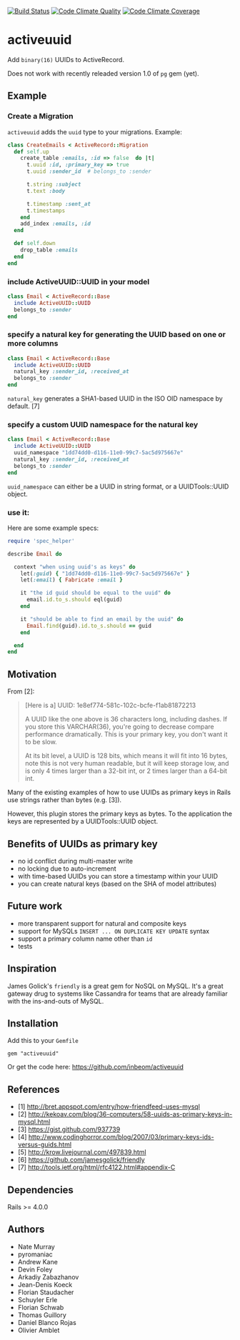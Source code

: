 [![Build Status](https://travis-ci.org/riboseinc/activeuuid.svg?branch=master)](https://travis-ci.org/riboseinc/activeuuid)
[![Code Climate Quality](https://codeclimate.com/github/riboseinc/activeuuid/badges/gpa.svg)](https://codeclimate.com/github/riboseinc/activeuuid)
[![Code Climate Coverage](https://codeclimate.com/github/riboseinc/activeuuid/badges/coverage.svg)](https://codeclimate.com/github/riboseinc/activeuuid/coverage)

# activeuuid

Add `binary(16)` UUIDs to ActiveRecord.

Does not work with recently releaded version 1.0 of `pg` gem (yet).

## Example

### Create a Migration

`activeuuid` adds the `uuid` type to your migrations. Example:

```ruby
class CreateEmails < ActiveRecord::Migration
  def self.up
    create_table :emails, :id => false  do |t|
      t.uuid :id, :primary_key => true
      t.uuid :sender_id  # belongs_to :sender

      t.string :subject
      t.text :body

      t.timestamp :sent_at
      t.timestamps
    end
    add_index :emails, :id
  end

  def self.down
    drop_table :emails
  end
end
```

### include ActiveUUID::UUID in your model

```ruby
class Email < ActiveRecord::Base
  include ActiveUUID::UUID
  belongs_to :sender
end
```

### specify a natural key for generating the UUID based on one or more columns
```ruby
class Email < ActiveRecord::Base
  include ActiveUUID::UUID
  natural_key :sender_id, :received_at
  belongs_to :sender
end
```

`natural_key` generates a SHA1-based UUID in the ISO OID namespace by default. [7]

### specify a custom UUID namespace for the natural key
```ruby
class Email < ActiveRecord::Base
  include ActiveUUID::UUID
  uuid_namespace "1dd74dd0-d116-11e0-99c7-5ac5d975667e"
  natural_key :sender_id, :received_at
  belongs_to :sender
end
```

`uuid_namespace` can either be a UUID in string format, or a UUIDTools::UUID object.

### use it:
Here are some example specs:

```ruby
require 'spec_helper'

describe Email do

  context "when using uuid's as keys" do
    let(:guid) { "1dd74dd0-d116-11e0-99c7-5ac5d975667e" }
    let(:email) { Fabricate :email }

    it "the id guid should be equal to the uuid" do
      email.id.to_s.should eql(guid)
    end

    it "should be able to find an email by the uuid" do
      Email.find(guid).id.to_s.should == guid
    end

  end
end
```

## Motivation

From [2]:

> [Here is a] UUID:  1e8ef774-581c-102c-bcfe-f1ab81872213
>
> A UUID like the one above is 36 characters long, including dashes.  If you store this VARCHAR(36), you're going to decrease compare performance dramatically.  This is your primary key, you don't want it to be slow.
>
> At its bit level, a UUID is 128 bits, which means it will fit into
> 16 bytes, note this is not very human readable, but it will keep
> storage low, and is only 4 times larger than a 32-bit int, or 2
> times larger than a 64-bit int.

Many of the existing examples of how to use UUIDs as primary keys
in Rails use strings rather than bytes (e.g. [3]).

However, this plugin stores the primary keys as bytes. To the
application the keys are represented by a UUIDTools::UUID object.

## Benefits of UUIDs as primary key

* no id conflict during multi-master write
* no locking due to auto-increment
* with time-based UUIDs you can store a timestamp within your UUID
* you can create natural keys (based on the SHA of model attributes)

## Future work
* more transparent support for natural and composite keys
* support for MySQLs `INSERT ... ON DUPLICATE KEY UPDATE` syntax
* support a primary column name other than `id`
* tests

## Inspiration
James Golick's `friendly` is a great gem for NoSQL on MySQL. It's
a great gateway drug to systems like Cassandra for teams that are
already familiar with the ins-and-outs of MySQL.

## Installation

Add this to your `Gemfile`

    gem "activeuuid"

Or get the code here: https://github.com/inbeom/activeuuid


## References
* [1] http://bret.appspot.com/entry/how-friendfeed-uses-mysql
* [2] http://kekoav.com/blog/36-computers/58-uuids-as-primary-keys-in-mysql.html
* [3] https://gist.github.com/937739
* [4] http://www.codinghorror.com/blog/2007/03/primary-keys-ids-versus-guids.html
* [5] http://krow.livejournal.com/497839.html
* [6] https://github.com/jamesgolick/friendly
* [7] http://tools.ietf.org/html/rfc4122.html#appendix-C

## Dependencies
Rails >= 4.0.0

## Authors

- Nate Murray
- pyromaniac
- Andrew Kane
- Devin Foley
- Arkadiy Zabazhanov
- Jean-Denis Koeck
- Florian Staudacher
- Schuyler Erle
- Florian Schwab
- Thomas Guillory
- Daniel Blanco Rojas
- Olivier Amblet

